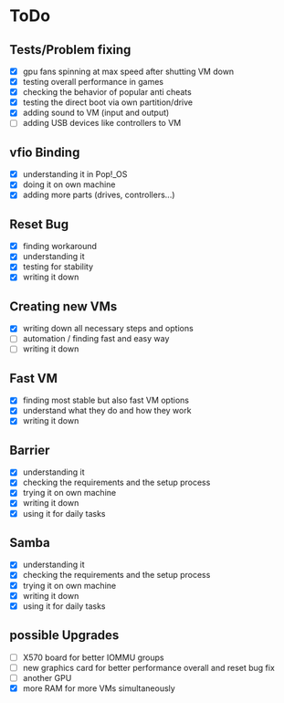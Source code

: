 # ToDo

## Tests/Problem fixing
- [x] gpu fans spinning at max speed after shutting VM down
- [x] testing overall performance in games
- [x] checking the behavior of popular anti cheats
- [x] testing the direct boot via own partition/drive
- [x] adding sound to VM (input and output)
- [ ] adding USB devices like controllers to VM
## vfio Binding
- [x] understanding it in Pop!_OS
- [x] doing it on own machine
- [x] adding more parts (drives, controllers...)
## Reset Bug
- [x] finding workaround
- [x] understanding it
- [x] testing for stability
- [x] writing it down

## Creating new VMs
- [x] writing down all necessary steps and options
- [ ] automation / finding fast and easy way
- [ ] writing it down

## Fast VM
- [x] finding most stable but also fast VM options
- [x] understand what they do and how they work
- [x] writing it down

## Barrier
- [x] understanding it
- [x] checking the requirements and the setup process
- [x] trying it on own machine
- [x] writing it down
- [x] using it for daily tasks

## Samba
- [x] understanding it
- [x] checking the requirements and the setup process
- [x] trying it on own machine
- [x] writing it down
- [x] using it for daily tasks

## possible Upgrades
- [ ] X570 board for better IOMMU groups
- [ ] new graphics card for better performance overall and reset bug fix
- [ ] another GPU
- [x] more RAM for more VMs simultaneously